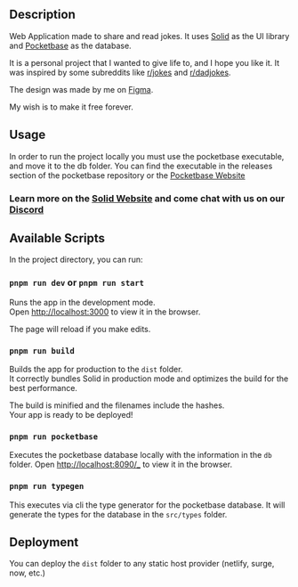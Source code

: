 ## Description

Web Application made to share and read jokes. It uses [Solid](https://solidjs.com) as the UI library and [Pocketbase](https://pocketbase.io) as the database.

It is a personal project that I wanted to give life to, and I hope you like it. It was inspired by some subreddits like [r/jokes](https://www.reddit.com/r/Jokes/) and [r/dadjokes](https://www.reddit.com/r/dadjokes/).

The design was made by me on [Figma](https://www.figma.com).

My wish is to make it free forever.

## Usage

In order to run the project locally you must use the pocketbase executable, and move it to the db folder. You can find the executable in the releases section of the pocketbase repository or the [Pocketbase Website](https://pocketbase.io/docs/)

### Learn more on the [Solid Website](https://solidjs.com) and come chat with us on our [Discord](https://discord.com/invite/solidjs)

## Available Scripts

In the project directory, you can run:

### `pnpm run dev` or `pnpm run start`

Runs the app in the development mode.<br>
Open [http://localhost:3000](http://localhost:3000) to view it in the browser.

The page will reload if you make edits.<br>

### `pnpm run build`

Builds the app for production to the `dist` folder.<br>
It correctly bundles Solid in production mode and optimizes the build for the best performance.

The build is minified and the filenames include the hashes.<br>
Your app is ready to be deployed!

### `pnpm run pocketbase`

Executes the pocketbase database locally with the information in the `db` folder.
Open [http://localhost:8090/\_](http://localhost:8090/_) to view it in the browser.

### `pnpm run typegen`

This executes via cli the type generator for the pocketbase database. It will generate the types for the database in the `src/types` folder.

## Deployment

You can deploy the `dist` folder to any static host provider (netlify, surge, now, etc.)
